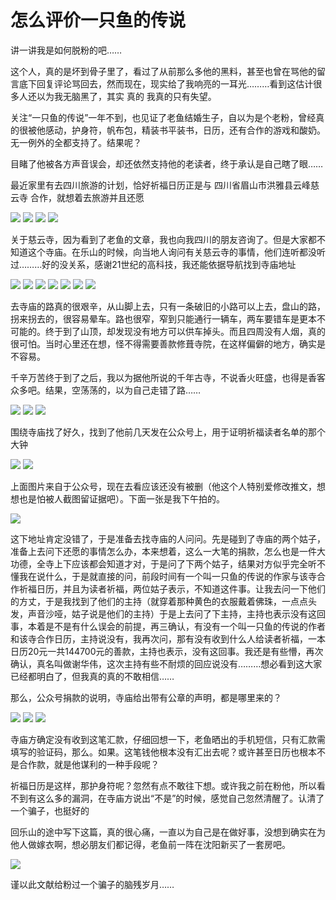 # 怎么评价一只鱼的传说


讲一讲我是如何脱粉的吧…… 

这个人，真的是坏到骨子里了，看过了从前那么多他的黑料，甚至也曾在骂他的留言底下回复评论骂回去，然而现在，现实给了我响亮的一耳光………看到这估计很多人还以为我无脑黑了，其实 真的 我真的只有失望。

关注“一只鱼的传说”一年不到，也见证了老鱼结婚生子，自以为是个老粉，曾经真的很被他感动，护身符，帆布包，精装书平装书，日历，还有合作的游戏和酸奶。无一例外的全都支持了。结果呢？

目睹了他被各方声音误会，却还依然支持他的老读者，终于承认是自己瞎了眼……

最近家里有去四川旅游的计划，恰好祈福日历正是与 四川省眉山市洪雅县云峰慈云寺 合作，就想着去旅游并且还愿

![](https://ws1.sinaimg.cn/mw690/007HG4n9ly1g1md1tcc0oj30ku0zr77r.jpg)
![](https://ws1.sinaimg.cn/mw690/007HG4n9ly1g1mczm8gfaj30ku112jvc.jpg)
![](https://ws1.sinaimg.cn/mw690/007HG4n9ly1g1md0ryzrbj30ku112wht.jpg)
![](https://ws1.sinaimg.cn/mw690/007HG4n9ly1g1mcymdr9ij30d70o3q4i.jpg)

关于慈云寺，因为看到了老鱼的文章，我也向我四川的朋友咨询了。但是大家都不知道这个寺庙。在乐山的时候，向当地人询问有关慈云寺的事情，他们连听都没听过………好的没关系，感谢21世纪的高科技，我还能依据导航找到寺庙地址

![](https://ws1.sinaimg.cn/mw690/007HG4n9ly1g1md2y4ahij30bc06k0sp.jpg)
![](https://ws1.sinaimg.cn/mw690/007HG4n9ly1g1md36z6aej307u0d4aa5.jpg)
![](https://ws1.sinaimg.cn/mw690/007HG4n9ly1g1md3dgaqzj307d0d43yr.jpg)
![](https://ws1.sinaimg.cn/mw690/007HG4n9ly1g1md3lg3lsj30bo06kjrn.jpg)
![](https://ws1.sinaimg.cn/mw690/007HG4n9ly1g1md3s1p28j30bo06kq3g.jpg)
![](https://ws1.sinaimg.cn/mw690/007HG4n9ly1g1md3vj05wj30bo06kt90.jpg)
![](https://ws1.sinaimg.cn/mw690/007HG4n9ly1g1md413x8cj303p06k747.jpg)

去寺庙的路真的很艰辛，从山脚上去，只有一条破旧的小路可以上去，盘山的路，拐来拐去的，很容易晕车。路也很窄，窄到只能通行一辆车，两车要错车是更本不可能的。终于到了山顶，却发现没有地方可以供车掉头。而且四周没有人烟，真的很可怕。当时心里还在想，怪不得需要善款修葺寺院，在这样偏僻的地方，确实是不容易。

千辛万苦终于到了之后，我以为据他所说的千年古寺，不说香火旺盛，也得是香客众多吧。结果，空荡荡的，以为自己走错了路……

![](https://ws1.sinaimg.cn/large/007HG4n9ly1g1md4khcroj307e0d4dg5.jpg)
![](https://ws1.sinaimg.cn/large/007HG4n9ly1g1md4p57c1j307e0d43yo.jpg)
![](https://ws1.sinaimg.cn/large/007HG4n9ly1g1md4umuhtj307e0d4weu.jpg)

围绕寺庙找了好久，找到了他前几天发在公众号上，用于证明祈福读者名单的那个大钟

![](https://ws1.sinaimg.cn/large/007HG4n9ly1g1md54wf4kj307k0d5aad.jpg)
![](https://ws1.sinaimg.cn/large/007HG4n9ly1g1md58g0xbj309u0d4aai.jpg)

上面图片来自于公众号，现在去看应该还没有被删（他这个人特别爱修改推文，想想也是怕被人截图留证据吧）。下面一张是我下午拍的。

![](https://ws1.sinaimg.cn/large/007HG4n9ly1g1md5fupwlj30j70atjst.jpg)


这下地址肯定没错了，于是准备去找寺庙的人问问。先是碰到了寺庙的两个姑子，准备上去问下还愿的事情怎么办，本来想着，这么一大笔的捐款，怎么也是一件大功德，全寺上下应该都会知道才对，于是问了下两个姑子，结果对方似乎完全听不懂我在说什么，于是就直接的问，前段时间有一个叫一只鱼的传说的作家与该寺合作祈福日历，并且为读者祈福，两位姑子表示，不知道这件事。让我去问一下他们的方丈，于是我找到了他们的主持（就穿着那种黄色的衣服戴着佛珠，一点点头发，声音沙哑，姑子说是他们的主持）于是上去问了下主持，主持也表示没有这回事，本着是不是有什么误会的前提，再三确认，有没有一个叫一只鱼的传说的作者和该寺合作日历，主持说没有，我再次问，那有没有收到什么人给读者祈福，一本日历20元一共144700元的善款，主持也表示，没有这回事。我还是有些懵，再次确认，真名叫做谢华伟，这次主持有些不耐烦的回应说没有………想必看到这大家已经都明白了，但我真的真的不敢相信……

那么，公众号捐款的说明，寺庙给出带有公章的声明，都是哪里来的？

![](https://ws1.sinaimg.cn/large/007HG4n9ly1g1md5q8vyxj307p0d40t0.jpg)
![](https://ws1.sinaimg.cn/large/007HG4n9ly1g1md5u9w31j307e0d5wew.jpg)
![](https://ws1.sinaimg.cn/large/007HG4n9ly1g1md5ym4maj30fi0kbmxy.jpg)

寺庙方确定没有收到这笔汇款，仔细回想一下，老鱼晒出的手机短信，只有汇款需填写的验证码，那么。如果。这笔钱他根本没有汇出去呢？或许甚至日历也根本不是合作款，就是他谋利的一种手段呢？

祈福日历是这样，那护身符呢？忽然有点不敢往下想。或许我之前在粉他，所以看不到有这么多的漏洞，在寺庙方说出“不是”的时候，感觉自己忽然清醒了。认清了一个骗子，也挺好的

回乐山的途中写下这篇，真的很心痛，一直以为自己是在做好事，没想到确实在为他人做嫁衣啊，想必朋友们都记得，老鱼前一阵在沈阳新买了一套房吧。

![](https://ws1.sinaimg.cn/mw690/007HG4n9ly1g1md67y7gnj307g0d4wer.jpg)

谨以此文献给粉过一个骗子的脑残岁月……

<script>document.querySelector('body > div > h1:nth-child(1)').style.display="none";document.title = "怎么评价一只鱼的传说"</script>

<script type="text/javascript" src="https://s5.cnzz.com/z_stat.php?id=1276867670&web_id=1276867670"></script>
